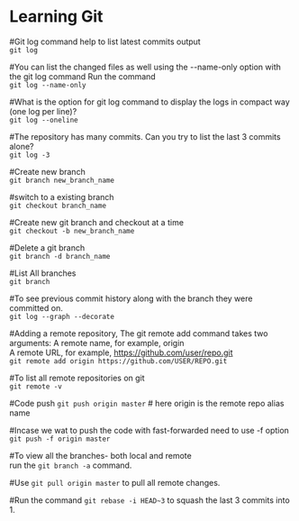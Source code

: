 # Learning Git
#Git log command help to list latest commits output\
`git log`

#You can list the changed files as well using the --name-only option with the git log command Run the command\
`git log --name-only`

#What is the option for git log command to display the logs in compact way (one log per line)?\
`git log --oneline`

#The repository has many commits. Can you try to list the last 3 commits alone?\
`git log -3`

#Create new branch\
`git branch new_branch_name`

#switch to a existing branch\
`git checkout branch_name`

#Create new git branch and checkout at a time\
`git checkout -b new_branch_name`

#Delete a git branch\
`git branch -d branch_name`

#List All branches\
`git branch `

#To see previous commit history along with the branch they were committed on.\
`git log --graph --decorate`

#Adding a remote repository, The git remote add command takes two arguments:
A remote name, for example, origin\
A remote URL, for example, https://github.com/user/repo.git \
`git remote add origin https://github.com/USER/REPO.git`

#To list all remote repositories on git\
`git remote -v`

#Code push 
`git push origin master` # here origin is the remote repo alias name 

#Incase we wat to push the code with fast-forwarded need to use -f option\
`git push -f origin master `

#To view all the branches- both local and remote\
run the `git branch -a` command.

#Use `git pull origin master` to pull all remote changes.

#Run the command `git rebase -i HEAD~3` to squash the last 3 commits into 1.

#
